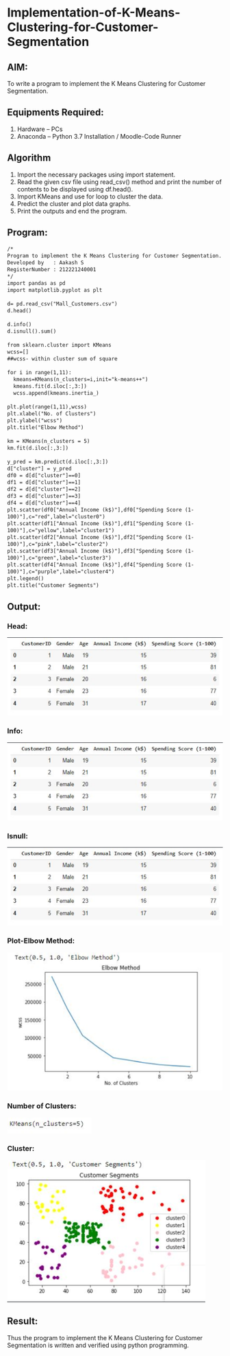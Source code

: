 # Implementation-of-K-Means-Clustering-for-Customer-Segmentation

## AIM:
To write a program to implement the K Means Clustering for Customer Segmentation.

## Equipments Required:
1. Hardware – PCs
2. Anaconda – Python 3.7 Installation / Moodle-Code Runner

## Algorithm
1. Import the necessary packages using import statement.
2. Read the given csv file using read_csv() method and print the number of contents to be displayed using df.head().
3. Import KMeans and use for loop to cluster the data.
4. Predict the cluster and plot data graphs.
5. Print the outputs and end the program.

## Program:
```
/*
Program to implement the K Means Clustering for Customer Segmentation.
Developed by   : Aakash S
RegisterNumber : 212221240001
*/
import pandas as pd
import matplotlib.pyplot as plt

d= pd.read_csv("Mall_Customers.csv")
d.head()

d.info()
d.isnull().sum()

from sklearn.cluster import KMeans
wcss=[]
##wcss- within cluster sum of square

for i in range(1,11):
  kmeans=KMeans(n_clusters=i,init="k-means++")
  kmeans.fit(d.iloc[:,3:])
  wcss.append(kmeans.inertia_)

plt.plot(range(1,11),wcss)
plt.xlabel("No. of Clusters")
plt.ylabel("wcss")
plt.title("Elbow Method")

km = KMeans(n_clusters = 5)
km.fit(d.iloc[:,3:])

y_pred = km.predict(d.iloc[:,3:])
d["cluster"] = y_pred
df0 = d[d["cluster"]==0]
df1 = d[d["cluster"]==1]
df2 = d[d["cluster"]==2]
df3 = d[d["cluster"]==3]
df4 = d[d["cluster"]==4]
plt.scatter(df0["Annual Income (k$)"],df0["Spending Score (1-100)"],c="red",label="cluster0")
plt.scatter(df1["Annual Income (k$)"],df1["Spending Score (1-100)"],c="yellow",label="cluster1")
plt.scatter(df2["Annual Income (k$)"],df2["Spending Score (1-100)"],c="pink",label="cluster2")
plt.scatter(df3["Annual Income (k$)"],df3["Spending Score (1-100)"],c="green",label="cluster3")
plt.scatter(df4["Annual Income (k$)"],df4["Spending Score (1-100)"],c="purple",label="cluster4")
plt.legend()
plt.title("Customer Segments")
```

## Output:
### Head:
![Output](A.png)
### Info:
![Output](A.png)
### Isnull:
![Output](A.png)
### Plot-Elbow Method:
![Output](B.png)
### Number of Clusters:
![Output](BB.png)
### Cluster:
![Output](BBB.png)
## Result:
Thus the program to implement the K Means Clustering for Customer Segmentation is written and verified using python programming.
